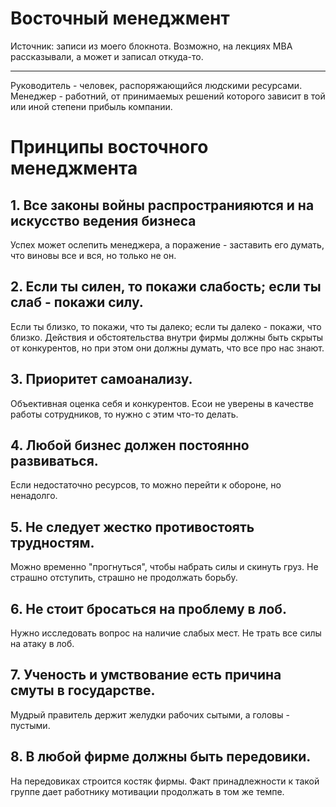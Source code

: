 # Восточный менеджмент

Источник: записи из моего блокнота. Возможно, на лекциях MBA рассказывали, а может и записал откуда-то.

---

Руководитель - человек, распоряжающийся людскими ресурсами. Менеджер - работний, от принимаемых решений которого зависит в той или иной степени прибыль компании.

# Принципы восточного менеджмента

## 1. Все законы войны распространияются и на искусство ведения бизнеса
Успех может ослепить менеджера, а поражение - заставить его думать, что виновы все и вся, но только не он.

## 2. Если ты силен, то покажи слабость; если ты слаб - покажи силу.
Если ты близко, то покажи, что ты далеко; если ты далеко - покажи, что близко. Действия и обстоятельства внутри фирмы должны быть скрыты от конкурентов, но при этом они должны думать, что все про нас знают.

## 3. Приоритет самоанализу.
Объективная оценка себя и конкурентов. Есои не уверены в качестве работы сотрудников, то нужно с этим что-то делать.

## 4. Любой бизнес должен постоянно развиваться.
Если недостаточно ресурсов, то можно перейти к обороне, но ненадолго.

## 5. Не следует жестко противостоять трудностям.
Можно временно "прогнуться", чтобы набрать силы и скинуть груз. Не страшно отступить, страшно не продолжать борьбу.

## 6. Не стоит бросаться на проблему в лоб.
Нужно исследовать вопрос на наличие слабых мест. Не трать все силы на атаку в лоб.

## 7. Ученость и умствование есть причина смуты в государстве.
Мудрый правитель держит желудки рабочих сытыми, а головы - пустыми.

## 8. В любой фирме должны быть передовики.
На передовиках строится костяк фирмы. Факт принадлежности к такой группе дает работнику мотивации продолжать в том же темпе.